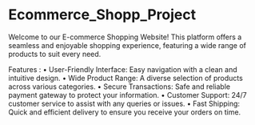 # Ecommerce_Shopp_Project

Welcome to our E-commerce Shopping Website! This platform offers a seamless and enjoyable shopping experience, featuring a wide range of products to suit every need.

Features :
• User-Friendly Interface: Easy navigation with a clean and intuitive design.
• Wide Product Range: A diverse selection of products across various categories.
• Secure Transactions: Safe and reliable payment gateway to protect your information.
• Customer Support: 24/7 customer service to assist with any queries or issues.
• Fast Shipping: Quick and efficient delivery to ensure you receive your orders on time.
